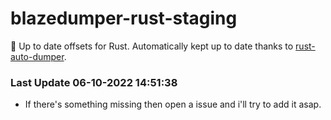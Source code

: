 # blazedumper-rust-staging

🚀 Up to date offsets for Rust. Automatically kept up to date thanks to [rust-auto-dumper](https://github.com/Akandesh/rust-auto-dumper).


### Last Update 06-10-2022 14:51:38
- If there's something missing then open a issue and i'll try to add it asap.